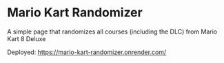 # Mario Kart Randomizer

A simple page that randomizes all courses (including the DLC) from Mario Kart 8 Deluxe 

Deployed: https://mario-kart-randomizer.onrender.com/
